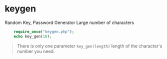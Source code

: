 # keygen
Random Key, Password Generator Large number of characters

```php
	require_once("keygen.php");
	echo key_gen(10);
```
> There is only one parameter `key_gen(length)` length of the character's number you need.

